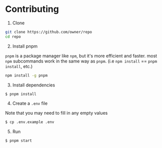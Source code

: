 # Contributing

1. Clone

```sh
git clone https://github.com/owner/repo
cd repo
```

2. Install pnpm

`pnpm` is a package manager like `npm`, but it's more efficient and faster. most `npm` subcommands work in the same way as `pnpm`. (i.e `npm install` == `pnpm install`, etc.)

```sh
npm install -g pnpm
```

3. Install dependencies

```sh
$ pnpm install
```

4. Create a `.env` file

Note that you may need to fill in any empty values

```sh
$ cp .env.example .env
```

5. Run

```sh
$ pnpm start
```
